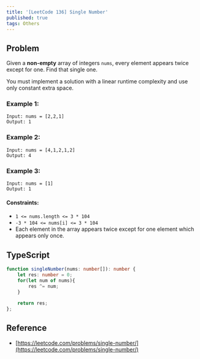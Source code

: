 ```yaml
---
title: '[LeetCode 136] Single Number'
published: true
tags: Others
---
```


## Problem

Given a **non-empty** array of integers `nums`, every element appears twice except for one. Find that single one.

You must implement a solution with a linear runtime complexity and use only constant extra space.

### Example 1:

```
Input: nums = [2,2,1]
Output: 1
```

### Example 2:

```
Input: nums = [4,1,2,1,2]
Output: 4
```

### Example 3:

```
Input: nums = [1]
Output: 1
```
 
#### Constraints:

- `1 <= nums.length <= 3 * 104`
- `-3 * 104 <= nums[i] <= 3 * 104`
- Each element in the array appears twice except for one element which appears only once.

## TypeScript

```typescript
function singleNumber(nums: number[]): number {
    let res: number = 0;
    for(let num of nums){
        res ^= num;
    }
    
    return res;
};
```

## Reference

- [https://leetcode.com/problems/single-number/](https://leetcode.com/problems/single-number/)